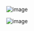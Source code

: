![image](https://github.com/user-attachments/assets/84f56e15-46ac-48ff-802b-de1ed850f541)

![image](https://github.com/user-attachments/assets/0c7300d7-4c57-42d2-82e3-35391286119d)
